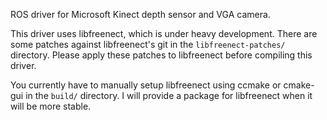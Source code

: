 ROS driver for Microsoft Kinect depth sensor and VGA camera.

This driver uses libfreenect, which is under heavy development.
There are some patches against libfreenect's git in the `libfreenect-patches/` directory.
Please apply these patches to libfreenect before compiling this driver.

You currently have to manually setup libfreenect using ccmake or cmake-gui in the `build/`
directory. I will provide a package for libfreenect when it will be more stable.
